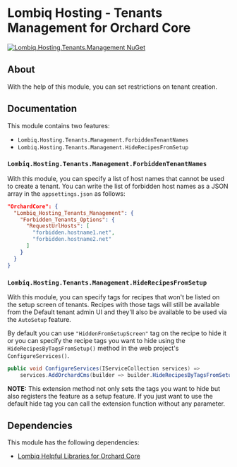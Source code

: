 # Lombiq Hosting - Tenants Management for Orchard Core

[![Lombiq.Hosting.Tenants.Management NuGet](https://img.shields.io/nuget/v/Lombiq.Hosting.Tenants.Management?label=Lombiq.Hosting.Tenants.Management)](https://www.nuget.org/packages/Lombiq.Hosting.Tenants.Management/)

## About

With the help of this module, you can set restrictions on tenant creation.

## Documentation

This module contains two features:

- `Lombiq.Hosting.Tenants.Management.ForbiddenTenantNames`
- `Lombiq.Hosting.Tenants.Management.HideRecipesFromSetup`

### `Lombiq.Hosting.Tenants.Management.ForbiddenTenantNames`

With this module, you can specify a list of host names that cannot be used to create a tenant. You can write the list of forbidden host names as a JSON array in the `appsettings.json` as follows:

```json
"OrchardCore": {
  "Lombiq_Hosting_Tenants_Management": {
    "Forbidden_Tenants_Options": {
      "RequestUrlHosts": [
        "forbidden.hostname1.net",
        "forbidden.hostname2.net"
      ]
    }
  }  
}
```

### `Lombiq.Hosting.Tenants.Management.HideRecipesFromSetup`

With this module, you can specify tags for recipes that won't be listed on the setup screen of tenants. Recipes with those tags will still be available from the Default tenant admin UI and they'll also be available to be used via the `AutoSetup` feature.

By default you can use `"HiddenFromSetupScreen"` tag on the recipe to hide it or you can specify the recipe tags you want to hide using the `HideRecipesByTagsFromSetup()` method in the web project's `ConfigureServices()`.

```csharp
public void ConfigureServices(IServiceCollection services) =>
    services.AddOrchardCms(builder => builder.HideRecipesByTagsFromSetup("hiddenTag1", "hiddenTag2"))
```

**NOTE:** This extension method not only sets the tags you want to hide but also registers the feature as a setup feature. If you just want to use the default hide tag you can call the extension function without any parameter.

## Dependencies

This module has the following dependencies:

- [Lombiq Helpful Libraries for Orchard Core](https://github.com/Lombiq/Helpful-Libraries)
